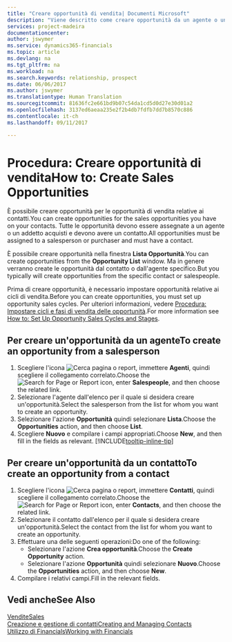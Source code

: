 ```yaml
---
title: "Creare opportunità di vendita| Documenti Microsoft"
description: "Viene descritto come creare opportunità da un agente o un contatto in Financials."
services: project-madeira
documentationcenter: 
author: jswymer
ms.service: dynamics365-financials
ms.topic: article
ms.devlang: na
ms.tgt_pltfrm: na
ms.workload: na
ms.search.keywords: relationship, prospect
ms.date: 06/06/2017
ms.author: jswymer
ms.translationtype: Human Translation
ms.sourcegitcommit: 81636fc2e661bd9b07c54da1cd5d0d27e30d01a2
ms.openlocfilehash: 3137ed6aeaa235e2f2b4db7fdfb7dd7b8570c886
ms.contentlocale: it-ch
ms.lasthandoff: 09/11/2017

---
```

# <a name="how-to-create-sales-opportunities"></a><span data-ttu-id="07b08-103">Procedura: Creare opportunità di vendita</span><span class="sxs-lookup"><span data-stu-id="07b08-103">How to: Create Sales Opportunities</span></span>
<span data-ttu-id="07b08-104">È possibile creare opportunità per le opportunità di vendita relative ai contatti.</span><span class="sxs-lookup"><span data-stu-id="07b08-104">You can create opportunities for the sales opportunities you have on your contacts.</span></span> <span data-ttu-id="07b08-105">Tutte le opportunità devono essere assegnate a un agente o un addetto acquisti e devono avere un contatto.</span><span class="sxs-lookup"><span data-stu-id="07b08-105">All opportunities must be assigned to a salesperson or purchaser and must have a contact.</span></span>

<span data-ttu-id="07b08-106">È possibile creare opportunità nella finestra **Lista Opportunità**.</span><span class="sxs-lookup"><span data-stu-id="07b08-106">You can create opportunities from the **Opportunity List** window.</span></span> <span data-ttu-id="07b08-107">Ma in genere verranno create le opportunità dal contatto o dall'agente specifico.</span><span class="sxs-lookup"><span data-stu-id="07b08-107">But you typically will create opportunities from the specific contact or salespeople.</span></span>

<span data-ttu-id="07b08-108">Prima di creare opportunità, è necessario impostare opportunità relative ai cicli di vendita.</span><span class="sxs-lookup"><span data-stu-id="07b08-108">Before you can create opportunities, you must set up opportunity sales cycles.</span></span> <span data-ttu-id="07b08-109">Per ulteriori informazioni, vedere [Procedura: Impostare cicli e fasi di vendita delle opportunità](marketing-how-setup-opportunity-sales-cycles-stages.md).</span><span class="sxs-lookup"><span data-stu-id="07b08-109">For more information see [How to: Set Up Opportunity Sales Cycles and Stages](marketing-how-setup-opportunity-sales-cycles-stages.md).</span></span>

## <a name="to-create-an-opportunity-from-a-salesperson"></a><span data-ttu-id="07b08-110">Per creare un'opportunità da un agente</span><span class="sxs-lookup"><span data-stu-id="07b08-110">To create an opportunity from a salesperson</span></span>
1. <span data-ttu-id="07b08-111">Scegliere l'icona ![Cerca pagina o report](media/ui-search/search_small.png "icona Cerca pagina o report"), immettere **Agenti**, quindi scegliere il collegamento correlato.</span><span class="sxs-lookup"><span data-stu-id="07b08-111">Choose the ![Search for Page or Report](media/ui-search/search_small.png "Search for Page or Report icon") icon, enter **Salespeople**, and then choose the related link.</span></span>
2. <span data-ttu-id="07b08-112">Selezionare l'agente dall'elenco per il quale si desidera creare un'opportunità.</span><span class="sxs-lookup"><span data-stu-id="07b08-112">Select the salesperson from the list for whom you want to create an opportunity.</span></span>
3. <span data-ttu-id="07b08-113">Selezionare l'azione **Opportunità** quindi selezionare **Lista**.</span><span class="sxs-lookup"><span data-stu-id="07b08-113">Choose the **Opportunities** action, and then choose **List**.</span></span>
4. <span data-ttu-id="07b08-114">Scegliere **Nuovo** e compilare i campi appropriati.</span><span class="sxs-lookup"><span data-stu-id="07b08-114">Choose **New**, and then fill in the fields as relevant.</span></span> [!INCLUDE[tooltip-inline-tip](includes/tooltip-inline-tip_md.md)]  



## <a name="to-create-an-opportunity-from-a-contact"></a><span data-ttu-id="07b08-115">Per creare un'opportunità da un contatto</span><span class="sxs-lookup"><span data-stu-id="07b08-115">To create an opportunity from a contact</span></span>
1. <span data-ttu-id="07b08-116">Scegliere l'icona ![Cerca pagina o report](media/ui-search/search_small.png "icona Cerca pagina o report"), immettere **Contatti**, quindi scegliere il collegamento correlato.</span><span class="sxs-lookup"><span data-stu-id="07b08-116">Choose the ![Search for Page or Report](media/ui-search/search_small.png "Search for Page or Report icon") icon, enter **Contacts**, and then choose the related link.</span></span>
2. <span data-ttu-id="07b08-117">Selezionare il contatto dall'elenco per il quale si desidera creare un'opportunità.</span><span class="sxs-lookup"><span data-stu-id="07b08-117">Select the contact from the list for whom you want to create an opportunity.</span></span>
3. <span data-ttu-id="07b08-118">Effettuare una delle seguenti operazioni:</span><span class="sxs-lookup"><span data-stu-id="07b08-118">Do one of the following:</span></span>
   * <span data-ttu-id="07b08-119">Selezionare l'azione **Crea opportunità**.</span><span class="sxs-lookup"><span data-stu-id="07b08-119">Choose the **Create Opportunity** action.</span></span>
   * <span data-ttu-id="07b08-120">Selezionare l'azione **Opportunità** quindi selezionare **Nuovo**.</span><span class="sxs-lookup"><span data-stu-id="07b08-120">Choose the  **Opportunities** action, and then choose **New**.</span></span>
4. <span data-ttu-id="07b08-121">Compilare i relativi campi.</span><span class="sxs-lookup"><span data-stu-id="07b08-121">Fill in the relevant fields.</span></span>

## <a name="see-also"></a><span data-ttu-id="07b08-122">Vedi anche</span><span class="sxs-lookup"><span data-stu-id="07b08-122">See Also</span></span>
[<span data-ttu-id="07b08-123">Vendite</span><span class="sxs-lookup"><span data-stu-id="07b08-123">Sales</span></span>](sales-manage-sales.md)  
[<span data-ttu-id="07b08-124">Creazione e gestione di contatti</span><span class="sxs-lookup"><span data-stu-id="07b08-124">Creating and Managing Contacts</span></span>](marketing-contacts.md)  
[<span data-ttu-id="07b08-125">Utilizzo di Financials</span><span class="sxs-lookup"><span data-stu-id="07b08-125">Working with Financials</span></span>](ui-work-product.md)

